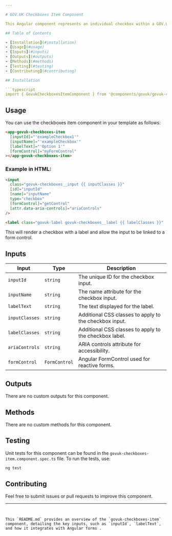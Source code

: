 ```yaml
---

# GOV.UK Checkboxes Item Component

This Angular component represents an individual checkbox within a GOV.UK-styled checkboxes group, supporting customization for label, input ID, and form control integration.

## Table of Contents

- [Installation](#installation)
- [Usage](#usage)
- [Inputs](#inputs)
- [Outputs](#outputs)
- [Methods](#methods)
- [Testing](#testing)
- [Contributing](#contributing)

## Installation

```typescript
import { GovukCheckboxesItemComponent } from '@components/govuk/govuk-checkboxes-item/govuk-checkboxes-item.component';
```

## Usage

You can use the checkboxes item component in your template as follows:

```html
<app-govuk-checkboxes-item
  [inputId]="'exampleCheckbox1'"
  [inputName]="'exampleCheckbox'"
  [labelText]="'Option 1'"
  [formControl]="myFormControl"
></app-govuk-checkboxes-item>
```

### Example in HTML:

```html
<input
  class="govuk-checkboxes__input {{ inputClasses }}"
  [id]="inputId"
  [name]="inputName"
  type="checkbox"
  [formControl]="getControl"
  [attr.data-aria-controls]="ariaControls"
/>

<label class="govuk-label govuk-checkboxes__label {{ labelClasses }}" [for]="inputId"> {{ labelText }} </label>
```

This will render a checkbox with a label and allow the input to be linked to a form control.

## Inputs

| Input          | Type          | Description                                            |
| -------------- | ------------- | ------------------------------------------------------ |
| `inputId`      | `string`      | The unique ID for the checkbox input.                  |
| `inputName`    | `string`      | The name attribute for the checkbox input.             |
| `labelText`    | `string`      | The text displayed for the label.                      |
| `inputClasses` | `string`      | Additional CSS classes to apply to the checkbox input. |
| `labelClasses` | `string`      | Additional CSS classes to apply to the checkbox label. |
| `ariaControls` | `string`      | ARIA controls attribute for accessibility.             |
| `formControl`  | `FormControl` | Angular FormControl used for reactive forms.           |

## Outputs

There are no custom outputs for this component.

## Methods

There are no custom methods for this component.

## Testing

Unit tests for this component can be found in the `govuk-checkboxes-item.component.spec.ts` file. To run the tests, use:

```bash
ng test
```

## Contributing

Feel free to submit issues or pull requests to improve this component.

---
```


This `README.md` provides an overview of the `govuk-checkboxes-item` component, detailing the key inputs, such as `inputId`, `labelText`, and how it integrates with Angular forms .
